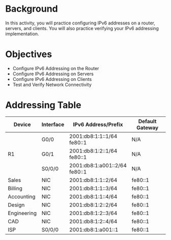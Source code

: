 # Background
In this activity, you will practice configuring IPv6 addresses on a router, servers, and clients. You will also practice verifying your IPv6 addressing implementation.
# Objectives
- Configure IPv6 Addressing on the Router
- Configure IPv6 Addressing on Servers
- Configure IPv6 Addressing on Clients
- Test and Verify Network Connectivity
# Addressing Table
<body>
    <div class="container">
        <table>
            <thead>
                <tr>
                    <th>Device</th>
                    <th>Interface</th>
                    <th>IPv6 Address/Prefix</th>
                    <th>Default Gateway</th>
                </tr>
            </thead>
            <tbody>
                <tr>
                    <td rowspan="3">R1</td>
                    <td><span>G0/0</span></td>
                    <td>
                        <span>2001:db8:1:1::1/64</span><br>
                        <span>fe80::1</span>
                    </td>
                    <td>N/A</td>
                </tr>
                <tr>
                    <td><span>G0/1</span></td>
                    <td>
                        <span>2001:db8:1:2::1/64</span><br>
                        <span>fe80::1</span>
                    </td>
                    <td>N/A</td>
                </tr>
                <tr>
                    <td><span class="code">S0/0/0</span></td>
                    <td>
                        <span class="code">2001:db8:1:a001::2/64</span><br>
                        <span class="code">fe80::1</span>
                    </td>
                    <td>N/A</td>
                </tr>
                <tr>
                    <td class="device-cell">Sales</td>
                    <td>NIC</td>
                    <td><span class="code">2001:db8:1:1::2/64</span></td>
                    <td><span class="code">fe80::1</span></td>
                </tr>
                <tr>
                    <td class="device-cell">Billing</td>
                    <td>NIC</td>
                    <td><span class="code">2001:db8:1:1::3/64</span></td>
                    <td><span class="code">fe80::1</span></td>
                </tr>
                <tr>
                    <td class="device-cell">Accounting</td>
                    <td>NIC</td>
                    <td><span class="code">2001:db8:1:1::4/64</span></td>
                    <td><span class="code">fe80::1</span></td>
                </tr>
                <tr>
                    <td class="device-cell">Design</td>
                    <td>NIC</td>
                    <td><span class="code">2001:db8:1:2::2/64</span></td>
                    <td><span class="code">fe80::1</span></td>
                </tr>
                <tr>
                    <td class="device-cell">Engineering</td>
                    <td>NIC</td>
                    <td><span class="code">2001:db8:1:2::3/64</span></td>
                    <td><span class="code">fe80::1</span></td>
                </tr>
                <tr>
                    <td class="device-cell">CAD</td>
                    <td>NIC</td>
                    <td><span class="code">2001:db8:1:2::4/64</span></td>
                    <td><span class="code">fe80::1</span></td>
                </tr>
                <tr>
                    <td class="device-cell">ISP</td>
                    <td><span class="code">S0/0/0</span></td>
                    <td><span class="code">2001:db8:1:a001::1</span></td>
                    <td><span>fe80::1</span></td>
                </tr>
            </tbody>
        </table>
    </div>
</body>
